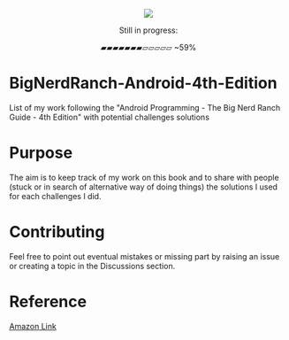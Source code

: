 
<p align="center">
  <img src="https://user-images.githubusercontent.com/18304870/163430896-fa0bc26e-d186-4127-8ebb-cbf8df64fd6a.png">
</p>

<p align="center"> Still in progress:</p>
<p align="center">▰▰▰▰▰▰▰▱▱▱▱▱ ~59%</p>

# BigNerdRanch-Android-4th-Edition
List of my work following the "Android Programming - The Big Nerd Ranch Guide - 4th Edition" with potential challenges solutions

# Purpose

The aim is to keep track of my work on this book and to share with people (stuck or in search of alternative way of doing things) the solutions I used for each challenges I did.

# Contributing

Feel free to point out eventual mistakes or missing part by raising an issue or creating a topic in the Discussions section.

# Reference

[Amazon Link](https://www.amazon.com/Android-Programming-Ranch-Guide-Guides-ebook-dp-B07XVLNGX1/dp/B07XVLNGX1/ref=mt_other?_encoding=UTF8&me=&qid=1644862500)

